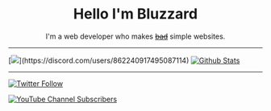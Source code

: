 
<h1 align="center">Hello I'm Bluzzard</h1>

<p align="center" >I'm a web developer who makes <a href="https://bluzzard.repl.co"><s>bad</s></a> simple websites.</p>

---

[![](https://lanyard-profile-readme.vercel.app/api/862240917495087114?borderRadius=20px&hideStatus=true&bg=1c1e29&idleMessage=Shitposting...)](https://discord.com/users/862240917495087114)
[![Github Stats](https://github-readme-stats.vercel.app/api?username=bluzzardthewizard&show_icons=true&theme=algolia&hide_border=true&border_radius=20px&bg_color=1c1e29&icon_color=fff)](https://bluzzard.repl.co)



---

[![Twitter Follow](https://img.shields.io/twitter/follow/notBluzzard?color=%233375cc&label=Followers%3A&logo=twitter&logoColor=%233375cc&style=for-the-badge)](https://twitter.com/intent/user?screen_name=notbluzzard)

[![YouTube Channel Subscribers](https://img.shields.io/youtube/channel/subscribers/UCyHYr1XB3d8NuEYyTvHV_Zw?color=%233375cc&label=Subcribers%3A&logo=youtube&logoColor=%233375cc&style=for-the-badge)](https://www.youtube.com/channel/UCyHYr1XB3d8NuEYyTvHV_Zw)
